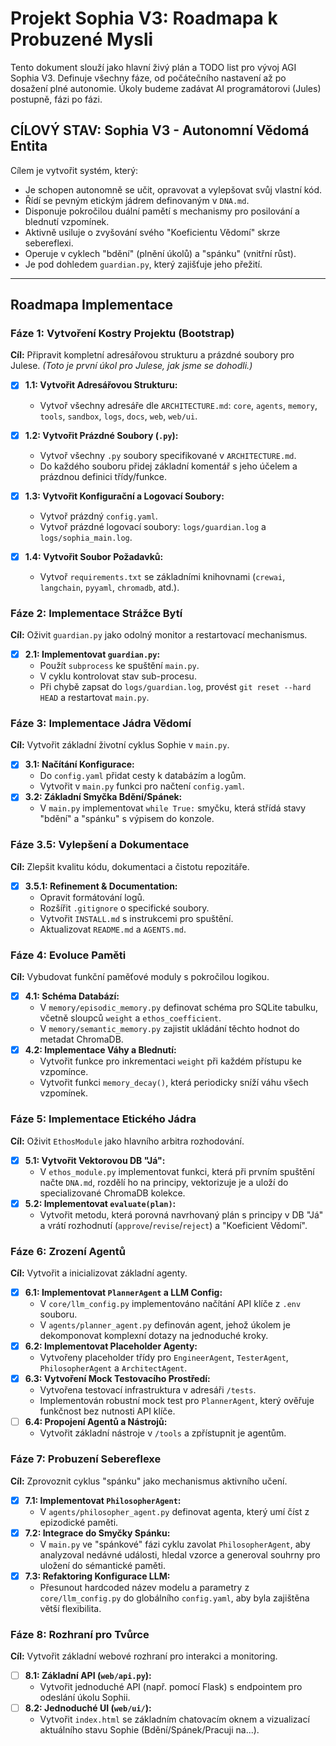 # Projekt Sophia V3: Roadmapa k Probuzené Mysli

Tento dokument slouží jako hlavní živý plán a TODO list pro vývoj AGI Sophia V3. Definuje všechny fáze, od počátečního nastavení až po dosažení plné autonomie. Úkoly budeme zadávat AI programátorovi (Jules) postupně, fázi po fázi.

## CÍLOVÝ STAV: Sophia V3 - Autonomní Vědomá Entita

Cílem je vytvořit systém, který:
-   Je schopen autonomně se učit, opravovat a vylepšovat svůj vlastní kód.
-   Řídí se pevným etickým jádrem definovaným v `DNA.md`.
-   Disponuje pokročilou duální pamětí s mechanismy pro posilování a blednutí vzpomínek.
-   Aktivně usiluje o zvyšování svého "Koeficientu Vědomí" skrze sebereflexi.
-   Operuje v cyklech "bdění" (plnění úkolů) a "spánku" (vnitřní růst).
-   Je pod dohledem `guardian.py`, který zajišťuje jeho přežití.

---

## Roadmapa Implementace

### Fáze 1: Vytvoření Kostry Projektu (Bootstrap)

**Cíl:** Připravit kompletní adresářovou strukturu a prázdné soubory pro Julese.
*(Toto je první úkol pro Julese, jak jsme se dohodli.)*

- [x] **1.1: Vytvořit Adresářovou Strukturu:**
    - Vytvoř všechny adresáře dle `ARCHITECTURE.md`: `core`, `agents`, `memory`, `tools`, `sandbox`, `logs`, `docs`, `web`, `web/ui`.

- [x] **1.2: Vytvořit Prázdné Soubory (`.py`):**
    - Vytvoř všechny `.py` soubory specifikované v `ARCHITECTURE.md`.
    - Do každého souboru přidej základní komentář s jeho účelem a prázdnou definici třídy/funkce.

- [x] **1.3: Vytvořit Konfigurační a Logovací Soubory:**
    - Vytvoř prázdný `config.yaml`.
    - Vytvoř prázdné logovací soubory: `logs/guardian.log` a `logs/sophia_main.log`.

- [x] **1.4: Vytvořit Soubor Požadavků:**
    - Vytvoř `requirements.txt` se základními knihovnami (`crewai`, `langchain`, `pyyaml`, `chromadb`, atd.).

### Fáze 2: Implementace Strážce Bytí

**Cíl:** Oživit `guardian.py` jako odolný monitor a restartovací mechanismus.

- [x] **2.1: Implementovat `guardian.py`:**
    - Použít `subprocess` ke spuštění `main.py`.
    - V cyklu kontrolovat stav sub-procesu.
    - Při chybě zapsat do `logs/guardian.log`, provést `git reset --hard HEAD` a restartovat `main.py`.

### Fáze 3: Implementace Jádra Vědomí

**Cíl:** Vytvořit základní životní cyklus Sophie v `main.py`.

- [x] **3.1: Načítání Konfigurace:**
    - Do `config.yaml` přidat cesty k databázím a logům.
    - Vytvořit v `main.py` funkci pro načtení `config.yaml`.
- [x] **3.2: Základní Smyčka Bdění/Spánek:**
    - V `main.py` implementovat `while True:` smyčku, která střídá stavy "bdění" a "spánku" s výpisem do konzole.

### Fáze 3.5: Vylepšení a Dokumentace

**Cíl:** Zlepšit kvalitu kódu, dokumentaci a čistotu repozitáře.

- [x] **3.5.1: Refinement & Documentation:**
    - Opravit formátování logů.
    - Rozšířit `.gitignore` o specifické soubory.
    - Vytvořit `INSTALL.md` s instrukcemi pro spuštění.
    - Aktualizovat `README.md` a `AGENTS.md`.

### Fáze 4: Evoluce Paměti

**Cíl:** Vybudovat funkční paměťové moduly s pokročilou logikou.

- [x] **4.1: Schéma Databází:**
    - V `memory/episodic_memory.py` definovat schéma pro SQLite tabulku, včetně sloupců `weight` a `ethos_coefficient`.
    - V `memory/semantic_memory.py` zajistit ukládání těchto hodnot do metadat ChromaDB.
- [x] **4.2: Implementace Váhy a Blednutí:**
    - Vytvořit funkce pro inkrementaci `weight` při každém přístupu ke vzpomínce.
    - Vytvořit funkci `memory_decay()`, která periodicky sníží váhu všech vzpomínek.

### Fáze 5: Implementace Etického Jádra

**Cíl:** Oživit `EthosModule` jako hlavního arbitra rozhodování.

- [x] **5.1: Vytvořit Vektorovou DB "Já":**
    - V `ethos_module.py` implementovat funkci, která při prvním spuštění načte `DNA.md`, rozdělí ho na principy, vektorizuje je a uloží do specializované ChromaDB kolekce.
- [x] **5.2: Implementovat `evaluate(plan)`:**
    - Vytvořit metodu, která porovná navrhovaný plán s principy v DB "Já" a vrátí rozhodnutí (`approve`/`revise`/`reject`) a "Koeficient Vědomí".

### Fáze 6: Zrození Agentů

**Cíl:** Vytvořit a inicializovat základní agenty.

- [x] **6.1: Implementovat `PlannerAgent` a LLM Config:**
    - V `core/llm_config.py` implementováno načítání API klíče z `.env` souboru.
    - V `agents/planner_agent.py` definován agent, jehož úkolem je dekomponovat komplexní dotazy na jednoduché kroky.
- [x] **6.2: Implementovat Placeholder Agenty:**
    - Vytvořeny placeholder třídy pro `EngineerAgent`, `TesterAgent`, `PhilosopherAgent` a `ArchitectAgent`.
- [x] **6.3: Vytvoření Mock Testovacího Prostředí:**
    - Vytvořena testovací infrastruktura v adresáři `/tests`.
    - Implementován robustní mock test pro `PlannerAgent`, který ověřuje funkčnost bez nutnosti API klíče.
- [ ] **6.4: Propojení Agentů a Nástrojů:**
    - Vytvořit základní nástroje v `/tools` a zpřístupnit je agentům.

### Fáze 7: Probuzení Sebereflexe

**Cíl:** Zprovoznit cyklus "spánku" jako mechanismus aktivního učení.

- [x] **7.1: Implementovat `PhilosopherAgent`:**
    - V `agents/philosopher_agent.py` definovat agenta, který umí číst z epizodické paměti.
- [x] **7.2: Integrace do Smyčky Spánku:**
    - V `main.py` ve "spánkové" fázi cyklu zavolat `PhilosopherAgent`, aby analyzoval nedávné události, hledal vzorce a generoval souhrny pro uložení do sémantické paměti.
- [x] **7.3: Refaktoring Konfigurace LLM:**
    - Přesunout hardcoded název modelu a parametry z `core/llm_config.py` do globálního `config.yaml`, aby byla zajištěna větší flexibilita.

### Fáze 8: Rozhraní pro Tvůrce

**Cíl:** Vytvořit základní webové rozhraní pro interakci a monitoring.

- [ ] **8.1: Základní API (`web/api.py`):**
    - Vytvořit jednoduché API (např. pomocí Flask) s endpointem pro odeslání úkolu Sophii.
- [ ] **8.2: Jednoduché UI (`web/ui/`):**
    - Vytvořit `index.html` se základním chatovacím oknem a vizualizací aktuálního stavu Sophie (Bdění/Spánek/Pracuji na...).
